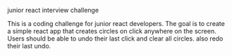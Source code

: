 junior react interview challenge

This is a coding challenge for junior react developers. The goal is to create a simple react app that creates circles on click anywhere on the screen. Users should be able to undo their last click and clear all circles. also redo their last undo.
